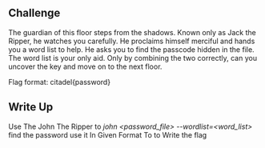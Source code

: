 ## Challenge
The guardian of this floor steps from the shadows. Known only as Jack the Ripper, 
he watches you carefully. He proclaims himself merciful and hands you a word list to help.
He asks you to find the passcode hidden in the file. The word list is your only aid. Only by combining the two correctly,
can you uncover the key and move on to the next floor.

Flag format: citadel{password}

## Write Up
Use The John The Ripper to *john <password_file> --wordlist=<word_list>*  find the password
use it In Given Format To to Write the flag
